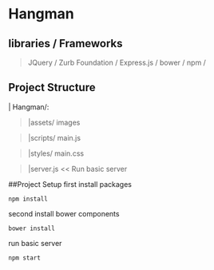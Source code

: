 # Hangman #

## libraries / Frameworks ##
> JQuery /
> Zurb Foundation /
> Express.js /
> bower /
> npm /


## Project Structure ##
  | Hangman/:
  > |assets/
        images

  > |scripts/
        main.js

  > |styles/
        main.css

  > |server.js  << Run basic server



##Project Setup
first install packages
```
npm install
```
second install bower components
```
bower install
```
run basic server
```
npm start
```
